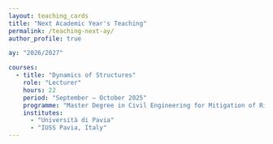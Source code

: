 ```yaml
---
layout: teaching_cards
title: "Next Academic Year's Teaching"
permalink: /teaching-next-ay/
author_profile: true

ay: "2026/2027"

courses:
  - title: "Dynamics of Structures"
    role: "Lecturer"
    hours: 22
    period: "September – October 2025"
    programme: "Master Degree in Civil Engineering for Mitigation of Risk from Natural Hazards"
    institutes:
      - "Università di Pavia"
      - "IUSS Pavia, Italy"
---
```



<!-- ---
layout: archive
title: "Next Academic Year's Teaching"
permalink: /teaching-next-ay/
author_profile: true
---

 -->

